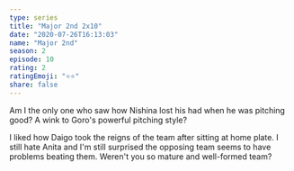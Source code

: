 ```yaml
--- 
type: series 
title: "Major 2nd 2x10" 
date: "2020-07-26T16:13:03" 
name: "Major 2nd" 
season: 2 
episode: 10 
rating: 2 
ratingEmoji: "⭐️⭐️" 
share: false 
---
```


Am I the only one who saw how Nishina lost his had when he was pitching good? A wink to Goro's powerful pitching style?

I liked how Daigo took the reigns of the team after sitting at home plate. I still hate Anita and I'm still surprised the opposing team seems to have problems beating them. Weren't you so mature and well-formed team? 
